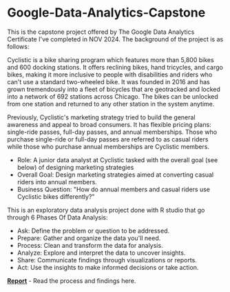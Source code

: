 # Google-Data-Analytics-Capstone

This is the capstone project offered by The Google Data Analytics Certificate I've completed in NOV 2024. The background of the project is as follows:

Cyclistic is a bike sharing program which features more than 5,800 bikes and 600 docking stations. It offers reclining bikes, hand tricycles, and cargo bikes, making it more inclusive to people with disabilities and riders who can't use a standard two-wheeled bike. It was founded in 2016 and has grown tremendously into a fleet of bicycles that are geotracked and locked into a network of 692 stations across Chicago. The bikes can be unlocked from one station and returned to any other station in the system anytime. 

Previously, Cyclistic's marketing strategy tried to build the general awareness and appeal to broad consumers. It has flexible pricing plans: single-ride passes, full-day passes, and annual memberships. Those who purchase single-ride or full-day passes are referred to as casual riders while those who purchase annual memberships are Cyclistic members. 

* Role: A junior data analyst at Cyclistic tasked with the overall goal (see below) of designing marketing strategies 
* Overall Goal: Design marketing strategies aimed at converting casual riders into annual members.
* Business Question: "How do annual members and casual riders use Cyclistic bikes differently?"

This is an exploratory data analysis project done with R studio that go through 6 Phases Of Data Analysis:

* Ask: Define the problem or question to be addressed.
* Prepare: Gather and organize the data you'll need.
* Process: Clean and transform the data for analysis.
* Analyze: Explore and interpret the data to uncover insights.
* Share: Communicate findings through visualizations or reports.
* Act: Use the insights to make informed decisions or take action.

**[Report](https://docs.google.com/document/d/1S-dYJ7hYh40LVobo0xyGTe5kXdSXSUkaszwFagT8i1U/edit?usp=sharing)** - Read the process and findings here.
